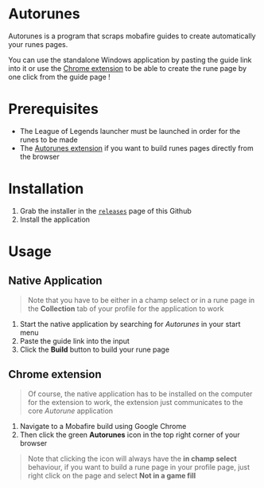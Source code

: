 
# Autorunes

Autorunes is a program that scraps mobafire guides to create automatically your runes pages.

You can use the standalone Windows application by pasting the guide link into it or use the [Chrome extension](https://chrome.google.com/webstore/detail/autorunes/pefheflffhfnmoeiamhofclgpcolppnc) to be able to create the rune page by one click from the guide page !

# Prerequisites

- The League of Legends launcher must be launched in order for the runes to be made
- The [Autorunes extension](https://chrome.google.com/webstore/detail/autorunes/pefheflffhfnmoeiamhofclgpcolppnc) if you want to build runes pages directly from the browser

# Installation

1) Grab the installer in the [`releases`](https://github.com/Yooooomi/auto_runes/releases) page of this Github
2) Install the application

# Usage

## Native Application

> Note that you have to be either in a champ select or in a rune page in the __Collection__ tab of your profile for the application to work

1) Start the native application by searching for _Autorunes_ in your start menu
2) Paste the guide link into the input
3) Click the __Build__ button to build your rune page

## Chrome extension

> Of course, the native application has to be installed on the computer for the extension to work, the extension just communicates to the core _Autorune_ application

1) Navigate to a Mobafire build using Google Chrome
2) Then click the green __Autorunes__ icon in the top right corner of your browser

> Note that clicking the icon will always have the __in champ select__ behaviour, if you want to build a rune page in your profile page, just right click on the page and select __Not in a game fill__

